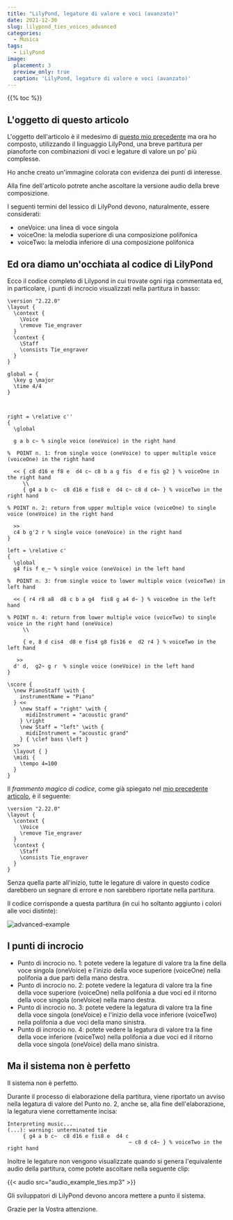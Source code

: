 ```yaml
---
title: "LilyPond, legature di valore e voci (avanzato)"
date: 2021-12-30
slug: lilypond_ties_voices_advanced
categories:
  - Musica
tags:
  - LilyPond
image:
  placement: 3
  preview_only: true 
  caption: 'LilyPond, legature di valore e voci (avanzato)'
---
```


{{% toc %}}

## L'oggetto di questo articolo

L'oggetto dell'articolo è il medesimo di
[questo mio precedente](https://francopasut.netlify.app/it/post/lilypond_ties_voices/) ma ora ho composto, utilizzando il linguaggio LilyPond,  una breve partitura per pianoforte  con combinazioni di voci e legature di valore un po' più complesse.

Ho anche  creato un'immagine colorata con evidenza dei punti di interesse.

Alla fine dell'articolo potrete anche ascoltare la versione audio della breve composizione.

I seguenti termini del lessico di LilyPond devono, naturalmente, essere considerati:

- oneVoice: una linea di voce singola
- voiceOne: la melodia superiore di una composizione polifonica 
- voiceTwo: la melodia inferiore di una composizione polifonica 

## Ed ora diamo un'occhiata al codice di LilyPond

Ecco il codice completo di Lilypond in cui trovate ogni riga commentata ed, in particolare, i punti di incrocio visualizzati nella partitura in basso:

```
\version "2.22.0"
\layout {
  \context {
    \Voice
    \remove Tie_engraver
  }
  \context {
    \Staff
    \consists Tie_engraver
  }
}

global = {
  \key g \major
  \time 4/4
}



right = \relative c'' 
{
  \global

  g a b c~ % single voice (oneVoice) in the right hand
  
%  POINT n. 1: from single voice (oneVoice) to upper multiple voice (voiceOne) in the right hand
				
  << { c8 d16 e f8 e  d4 c~ c8 b a g fis  d e fis g2 } % voiceOne in the right hand
     \\
     { g4 a b c~  c8 d16 e fis8 e  d4 c~ c8 d c4~ } % voiceTwo in the right hand

% POINT n. 2: return from upper multiple voice (voiceOne) to single voice (oneVoice) in the right hand

  >>
  c4 b g'2 r % single voice (oneVoice) in the right hand
}

left = \relative c' 
{
  \global
  g4 fis f e_~ % single voice (oneVoice) in the left hand

%  POINT n. 3: from single voice to lower multiple voice (voiceTwo) in left hand

  << { r4 r8 a8  d8 c b a g4  fis8 g a4 d~ } % voiceOne in the left hand
     
% POINT n. 4: return from lower multiple voice (voiceTwo) to single voice in the right hand (oneVoice)
     \\
     
     { e, 8 d cis4  d8 e fis4 g8 fis16 e  d2 r4 } % voiceTwo in the left hand
     
   >>
  d' d,  g2~ g r  % single voice (oneVoice) in the left hand
}

\score {
  \new PianoStaff \with {
    instrumentName = "Piano"
  } <<
    \new Staff = "right" \with {
      midiInstrument = "acoustic grand"
    } \right
    \new Staff = "left" \with {
      midiInstrument = "acoustic grand"
    } { \clef bass \left }
  >>
  \layout { }
  \midi {
    \tempo 4=100
  }
}

```


Il *frammento magico di codice*, come già spiegato nel 
[mio precedente articolo](https://francopasut.netlify.app/it/post/lilypond_ties_voices/), è il seguente:


```
\version "2.22.0"
\layout {
  \context {
    \Voice
    \remove Tie_engraver
  }
  \context {
    \Staff
    \consists Tie_engraver
  }
}
```

Senza quella parte all'inizio, tutte le legature di valore in questo codice darebbero un segnare di errore e non sarebbero riportate nella partitura.

Il codice corrisponde a questa partitura (in cui ho soltanto aggiunto i colori alle voci distinte):



![advanced-example](lilypond-ties-advanced-example.png)

## I punti di incrocio  ##

- Punto di incrocio no. 1: potete vedere la legature di valore tra la fine della voce singola (oneVoice) e l'inizio della voce superiore (voiceOne) nella polifonia a due parti della mano destra.
- Punto di incrocio no. 2: potete vedere la legatura di valore tra la fine della voce superiore (voiceOne) nella polifonia a due voci ed il ritorno della voce singola   (oneVoice) nella mano destra.
- Punto di incrocio no. 3: potete vedere la legatura di valore tra la fine della voce singola (oneVoice) e l'inizio della voce inferiore   (voiceTwo) nella polifonia a due voci della mano sinistra.
- Punto di incrocio no. 4: potete vedere la legatura di valore tra la fine della voce inferiore  (voiceTwo) nella polifonia a due voci ed il ritorno della voce singola  (oneVoice) della mano sinistra.

## Ma il sistema non è perfetto  ##

Il sistema non è perfetto.

Durante il processo di elaborazione della partitura, viene riportato un avviso nella legatura di valore del Punto  no. 2, anche se, alla fine dell'elaborazione, la legatura viene correttamente incisa:

```
Interpreting music...
(...): warning: unterminated tie
     { g4 a b c~  c8 d16 e fis8 e  d4 c
                                       ~ c8 d c4~ } % voiceTwo in the right hand

```

Inoltre le legature non vengono visualizzate quando si genera l'equivalente audio della partitura, come potete ascoltare nella seguente clip:

{{< audio src="audio_example_ties.mp3" >}}

Gli sviluppatori di LilyPond devono ancora mettere a punto il sistema.

Grazie per la Vostra attenzione.
